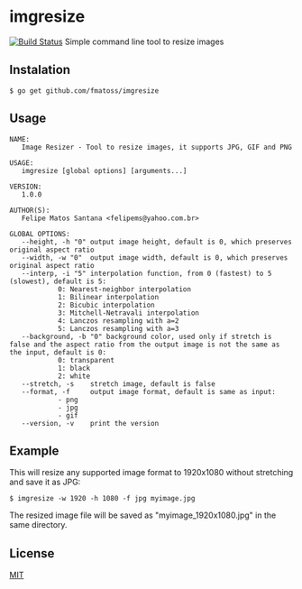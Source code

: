 # imgresize
[![Build Status](https://travis-ci.org/fmatoss/imgresize.svg?branch=master)](https://travis-ci.org/fmatoss/imgresize)
Simple command line tool to resize images

## Instalation
```
$ go get github.com/fmatoss/imgresize
```

## Usage
```
NAME:
   Image Resizer - Tool to resize images, it supports JPG, GIF and PNG

USAGE:
   imgresize [global options] [arguments...]
   
VERSION:
   1.0.0
   
AUTHOR(S):
   Felipe Matos Santana <felipems@yahoo.com.br> 
   
GLOBAL OPTIONS:
   --height, -h "0"	output image height, default is 0, which preserves original aspect ratio
   --width, -w "0"	output image width, default is 0, which preserves original aspect ratio
   --interp, -i "5"	interpolation function, from 0 (fastest) to 5 (slowest), default is 5:
			0: Nearest-neighbor interpolation
			1: Bilinear interpolation
			2: Bicubic interpolation
			3: Mitchell-Netravali interpolation
			4: Lanczos resampling with a=2
			5: Lanczos resampling with a=3
   --background, -b "0"	background color, used only if stretch is false and the aspect ratio from the output image is not the same as the input, default is 0:
			0: transparent
			1: black
			2: white
   --stretch, -s	stretch image, default is false
   --format, -f 	output image format, default is same as input:
			- png
			- jpg
			- gif
   --version, -v	print the version

```

## Example
This will resize any supported image format to 1920x1080 without stretching and save it as JPG:
```
$ imgresize -w 1920 -h 1080 -f jpg myimage.jpg
```
The resized image file will be saved as "myimage_1920x1080.jpg" in the same directory.

## License
[MIT](LICENSE)
